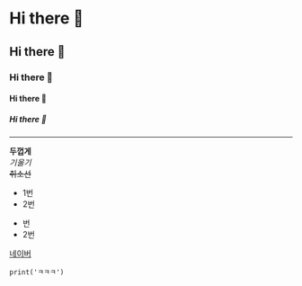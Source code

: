 # Hi there 👋
## Hi there 👋
### Hi there 👋
#### Hi there 👋
##### Hi there 👋
---
**두껍게** <br>
*기울기*  <br>
~~취소선~~  <br>
* 1번
* 2번
- 번
- 2번

[네이버](www.naver.com)

```
print('ㅋㅋㅋ')
```
